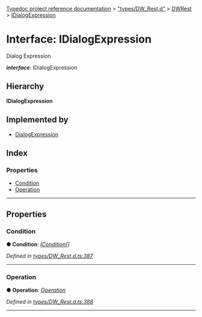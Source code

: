 [Typedoc project reference documentation](../README.md) > ["types/DW_Rest.d"](../modules/_types_dw_rest_d_.md) > [DWRest](../modules/_types_dw_rest_d_.dwrest.md) > [IDialogExpression](../interfaces/_types_dw_rest_d_.dwrest.idialogexpression.md)

# Interface: IDialogExpression

Dialog Expression

*__interface__*: IDialogExpression

## Hierarchy

**IDialogExpression**

## Implemented by

* [DialogExpression](../classes/_dialogexpression_.dialogexpression.md)

## Index

### Properties

* [Condition](_types_dw_rest_d_.dwrest.idialogexpression.md#condition)
* [Operation](_types_dw_rest_d_.dwrest.idialogexpression.md#operation)

---

## Properties

<a id="condition"></a>

###  Condition

**● Condition**: *[ICondition](_types_dw_rest_d_.dwrest.icondition.md)[]*

*Defined in [types/DW_Rest.d.ts:387](https://github.com/DocuWare/REST-Sample-TS/blob/master/src/types/DW_Rest.d.ts#L387)*

___
<a id="operation"></a>

###  Operation

**● Operation**: *[Operation](../enums/_types_dw_rest_d_.dwrest.operation.md)*

*Defined in [types/DW_Rest.d.ts:388](https://github.com/DocuWare/REST-Sample-TS/blob/master/src/types/DW_Rest.d.ts#L388)*

___

